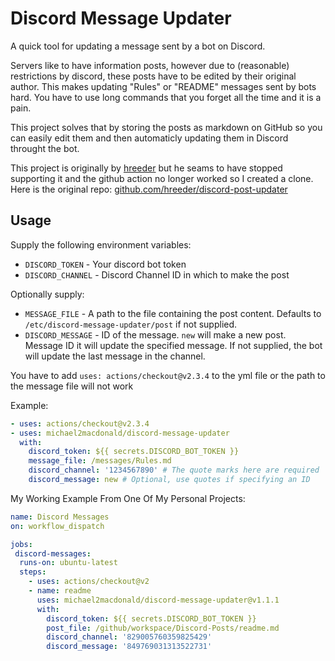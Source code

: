 # Discord Message Updater
A quick tool for updating a message sent by a bot on Discord.

Servers like to have information posts, however due to (reasonable) restrictions by
discord, these posts have to be edited by their original author. This makes updating "Rules" or "README" messages sent by bots hard. You have to use long commands that you forget all the time and it is a pain.

This project solves that by storing the posts as markdown on GitHub so you can easily edit them and then automaticly updating them in
Discord throught the bot.

This project is originally by [hreeder](https://github.com/hreeder/) but he seams to have stopped supporting it and the github action no longer worked so I created a clone. Here is the original repo: [github.com/hreeder/discord-post-updater](https://github.com/hreeder/discord-post-updater) 

## Usage

Supply the following environment variables:
* `DISCORD_TOKEN` - Your discord bot token
* `DISCORD_CHANNEL` - Discord Channel ID in which to make the post

Optionally supply:
* `MESSAGE_FILE` - A path to the file containing the post content. Defaults to
  `/etc/discord-message-updater/post` if not supplied.
* `DISCORD_MESSAGE` - ID of the message. `new` will make a new post. Message ID it will update the specified message. If not supplied, the bot will update the last message in the channel.

You have to add `uses: actions/checkout@v2.3.4` to the yml file or the path to the message file will not work

Example:
```yaml
- uses: actions/checkout@v2.3.4
- uses: michael2macdonald/discord-message-updater
  with:
    discord_token: ${{ secrets.DISCORD_BOT_TOKEN }}
    message_file: /messages/Rules.md
    discord_channel: '1234567890' # The quote marks here are required
    discord_message: new # Optional, use quotes if specifying an ID
```

My Working Example From One Of My Personal Projects:
```yaml
name: Discord Messages
on: workflow_dispatch

jobs:
 discord-messages:
  runs-on: ubuntu-latest
  steps:
    - uses: actions/checkout@v2
    - name: readme
      uses: michael2macdonald/discord-message-updater@v1.1.1
      with:
        discord_token: ${{ secrets.DISCORD_BOT_TOKEN }}
        post_file: /github/workspace/Discord-Posts/readme.md
        discord_channel: '829005760359825429'
        discord_message: '849769031313522731'
```
